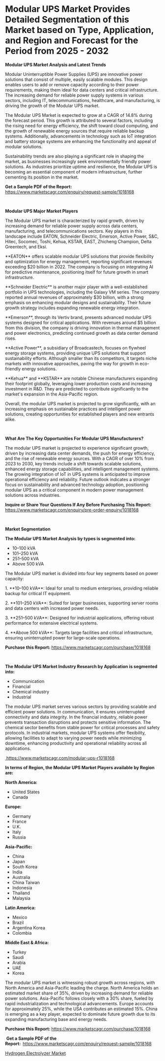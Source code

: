 <p><h1>Modular UPS Market Provides Detailed Segmentation of this Market based on Type, Application, and Region and Forecast for the Period from 2025 - 2032</h1></p><p><strong>Modular UPS Market Analysis and Latest Trends</strong></p>
<p><p>Modular Uninterruptible Power Supplies (UPS) are innovative power solutions that consist of multiple, easily scalable modules. This design enables users to add or remove capacity according to their power requirements, making them ideal for data centers and critical infrastructure. The increasing demand for reliable power supply systems in various sectors, including IT, telecommunications, healthcare, and manufacturing, is driving the growth of the Modular UPS market.</p><p>The Modular UPS Market is expected to grow at a CAGR of 14.8% during the forecast period. This growth is attributed to several factors, including the rising need for energy efficiency, the shift toward cloud computing, and the growth of renewable energy sources that require reliable backup systems. Additionally, advancements in technology such as IoT integration and battery storage systems are enhancing the functionality and appeal of modular solutions. </p><p>Sustainability trends are also playing a significant role in shaping the market, as businesses increasingly seek environmentally friendly power solutions. As industries prioritize uptime and resilience, the Modular UPS is becoming an essential component of modern infrastructure, further cementing its position in the market.</p></p>
<p><strong>Get a Sample PDF of the Report:&nbsp;</strong> <a href="https://www.marketscagr.com/enquiry/request-sample/1018168?utm_campaign=1909&utm_medium=2&utm_source=Github&utm_content=ia&utm_term=14022025&utm_id=modular-ups">https://www.marketscagr.com/enquiry/request-sample/1018168</a></p>
<p>&nbsp;</p>
<p><strong>Modular UPS Major Market Players</strong></p>
<p><p>The Modular UPS market is characterized by rapid growth, driven by increasing demand for reliable power supply across data centers, manufacturing, and telecommunications sectors. Key players in this landscape include EATON, Schneider Electric, Emerson, Active Power, S&C, Hitec, Socomec, Toshi, Kehua, KSTAR, EAST, Zhicheng Champion, Delta Greentech, and Eksi.</p><p>**EATON** offers scalable modular UPS solutions that provide flexibility and optimization for energy management, reporting significant revenues exceeding $20 billion in 2022. The company is focusing on integrating AI for predictive maintenance, positioning itself for future growth in smart infrastructure.</p><p>**Schneider Electric** is another major player with a well-established portfolio in UPS technologies, including the Galaxy VM series. The company reported annual revenues of approximately $30 billion, with a strong emphasis on enhancing modular designs and sustainability. Their future growth strategy includes expanding renewable energy integration.</p><p>**Emerson**, through its Vertiv brand, presents advanced modular UPS systems designed for critical applications. With revenues around $5 billion from this division, the company is driving innovation in thermal management and power electronics, predicting continued growth as data center demand rises.</p><p>**Active Power**, a subsidiary of Broadcastech, focuses on flywheel energy storage systems, providing unique UPS solutions that support sustainability efforts. Although smaller than its competitors, it targets niche markets with innovative approaches, paving the way for growth in eco-friendly energy solutions.</p><p>**Kehua** and **KSTAR** are notable Chinese manufacturers expanding their footprint globally, leveraging lower production costs and increasing investment in R&D. They are predicted to contribute significantly to the market's expansion in the Asia-Pacific region.</p><p>Overall, the modular UPS market is projected to grow significantly, with an increasing emphasis on sustainable practices and intelligent power solutions, creating opportunities for established players and new entrants alike.</p></p>
<p>&nbsp;</p>
<p><strong>What Are The Key Opportunities For Modular UPS Manufacturers?</strong></p>
<p><p>The modular UPS market is projected to experience significant growth, driven by increasing data center demands, the push for energy efficiency, and the rise of renewable energy sources. With a CAGR of over 10% from 2023 to 2030, key trends include a shift towards scalable solutions, enhanced energy storage capabilities, and intelligent management systems. The growing integration of IoT in UPS systems is anticipated to improve operational efficiency and reliability. Future outlook indicates a stronger focus on sustainability and advanced technology adoption, positioning modular UPS as a critical component in modern power management solutions across industries.</p></p>
<p><strong>Inquire or Share Your Questions If Any Before Purchasing This Report:</strong> <a href="https://www.marketscagr.com/enquiry/pre-order-enquiry/1018168?utm_campaign=1909&utm_medium=2&utm_source=Github&utm_content=ia&utm_term=14022025&utm_id=modular-ups">https://www.marketscagr.com/enquiry/pre-order-enquiry/1018168</a></p>
<p>&nbsp;</p>
<p><strong>Market Segmentation</strong></p>
<p><strong>The Modular UPS Market Analysis by types is segmented into:</strong></p>
<p><ul><li>10–100 kVA</li><li>101–250 kVA</li><li>251–500 kVA</li><li>Above 500 kVA</li></ul></p>
<p><p>The Modular UPS market is divided into four key segments based on power capacity: </p><p>1. **10–100 kVA**: Ideal for small to medium enterprises, providing reliable backup for critical IT equipment.</p><p>2. **101–250 kVA**: Suited for larger businesses, supporting server rooms and data centers with increased power needs.</p><p>3. **251–500 kVA**: Designed for industrial applications, offering robust performance for extensive electrical systems.</p><p>4. **Above 500 kVA**: Targets large facilities and critical infrastructure, ensuring uninterrupted power for large-scale operations.</p></p>
<p><strong>Purchase this Report:&nbsp;</strong><a href="https://www.marketscagr.com/purchase/1018168?utm_campaign=1909&utm_medium=2&utm_source=Github&utm_content=ia&utm_term=14022025&utm_id=modular-ups">https://www.marketscagr.com/purchase/1018168</a></p>
<p>&nbsp;</p>
<p><strong>The Modular UPS Market Industry Research by Application is segmented into:</strong></p>
<p><ul><li>Communication</li><li>Financial</li><li>Chemical industry</li><li>Industrial</li></ul></p>
<p><p>The modular UPS market serves various sectors by providing scalable and efficient power solutions. In communication, it ensures uninterrupted connectivity and data integrity. In the financial industry, reliable power prevents transaction disruptions and protects sensitive information. The chemical sector benefits from stable power for critical processes and safety protocols. In industrial markets, modular UPS systems offer flexibility, allowing facilities to adapt to varying power needs while minimizing downtime, enhancing productivity and operational reliability across all applications.</p></p>
<p><a href="https://www.marketscagr.com/modular-ups-r1018168?utm_campaign=1909&utm_medium=2&utm_source=Github&utm_content=ia&utm_term=14022025&utm_id=modular-ups">&nbsp;https://www.marketscagr.com/modular-ups-r1018168</a></p>
<p><strong>In terms of Region, the Modular UPS Market Players available by Region are:</strong></p>
<p>
    <p> <strong> North America: </strong>
        <ul>
            <li>United States</li>
            <li>Canada</li>
        </ul>
        </p> 
    <p> <strong> Europe: </strong>
        <ul>
            <li>Germany</li>
            <li>France</li>
            <li>U.K.</li>
            <li>Italy</li>
            <li>Russia</li>
        </ul>
        </p> 
    <p> <strong> Asia-Pacific: </strong>
        <ul>
            <li>China</li>
            <li>Japan</li>
            <li>South Korea</li>
            <li>India</li>
            <li>Australia</li>
            <li>China Taiwan</li>
            <li>Indonesia</li>
            <li>Thailand</li>
            <li>Malaysia</li>
        </ul>
        </p> 
    <p> <strong> Latin America: </strong>
        <ul>
            <li>Mexico</li>
            <li>Brazil</li>
            <li>Argentina Korea</li>
            <li>Colombia</li>
        </ul>
        </p> 
    <p> <strong> Middle East & Africa: </strong>
        <ul>
            <li>Turkey</li>
            <li>Saudi</li>
            <li>Arabia</li>
            <li>UAE</li>
            <li>Korea</li>
        </ul>
    </p>
    </p>
<p><p>The modular UPS market is witnessing robust growth across regions, with North America and Asia-Pacific leading the charge. North America holds an estimated market share of 35%, driven by increasing demand for reliable power solutions. Asia-Pacific follows closely with a 30% share, fueled by rapid industrialization and technological advancements. Europe accounts for approximately 25%, while the USA contributes an estimated 15%. China is emerging as a key player, expected to dominate future growth due to its expanding manufacturing base and energy needs.</p></p>
<p><strong>Purchase this Report: </strong><a href="https://www.marketscagr.com/purchase/1018168?utm_campaign=1909&utm_medium=2&utm_source=Github&utm_content=ia&utm_term=14022025&utm_id=modular-ups">https://www.marketscagr.com/purchase/1018168</a></p>
<p>&nbsp;<strong>Get a Sample PDF of the Report:&nbsp;&nbsp;</strong><a href="https://www.marketscagr.com/enquiry/request-sample/1018168?utm_campaign=1909&utm_medium=2&utm_source=Github&utm_content=ia&utm_term=14022025&utm_id=modular-ups">https://www.marketscagr.com/enquiry/request-sample/1018168</a></p>
<p><strong></strong></p>
<p><p><a href="https://github.com/luckyshygirl/Market-Research-Report-List-7/blob/main/hydrogen-electrolyzer-market.md?utm_campaign=1909&utm_medium=2&utm_source=Github&utm_content=ia&utm_term=14022025&utm_id=modular-ups">Hydrogen Electrolyzer Market</a></p></p>